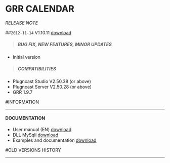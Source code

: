 # GRR CALENDAR
*RELEASE NOTE*

##`2012-11-14` V1.10.11 [download](https://github.com/innes-labs/archives/downloads/applets/pcs-wa-grr-V1.10.16/grr-calendar-V1.10.11/grr-calendar-V1.10.11.saz)
>##### **BUG FIX, NEW FEATURES, MINOR UPDATES**
- Initial version
>##### **COMPATIBILITIES**
- Plugncast Studio V2.50.38 (or above)
- Plugncast Server V2.50.28 (or above)
- GRR 1.9.7

#INFORMATION
***********************************************************************

#### **DOCUMENTATION**
- User manual (EN) [download](https://github.com/innes-labs/archives/downloads/applets/pcs-wa-grr-V1.10.16/grr-calendar-V1.10.11/grr-calendar-user-guide-005A_en.pdf)
- DLL MySqli [download](https://github.com/innes-labs/archives/downloads/applets/pcs-wa-grr-V1.10.16/grr-calendar-V1.10.11/php_ext/php_mysqli.zip)
- Examples and documentation [download](https://github.com/innes-labs/archives/downloads/applets/pcs-wa-grr-V1.10.16/models-V3.10.16/examples-and-documentation.zip)

#OLD VERSIONS HISTORY
*********************************************************************************************************
